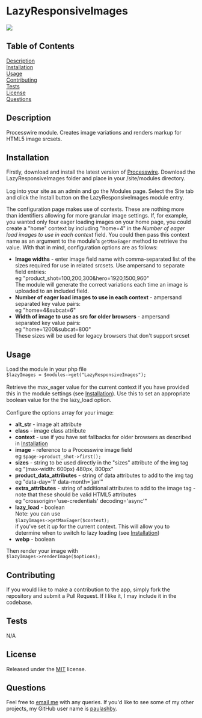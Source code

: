 # LazyResponsiveImages

  [<img src="https://img.shields.io/badge/License-MIT-yellow.svg">](https://opensource.org/licenses/MIT)

  ## Table of Contents

  [Description](#description)<br />[Installation](#installation)<br />[Usage](#usage)<br />[Contributing](#contributing)<br />[Tests](#tests)<br />[License](#license)<br />[Questions](#questions)<br />

  ## Description

  Processwire module. Creates image variations and renders markup for HTML5 image srcsets.
  
  ## Installation
  
  Firstly, download and install the latest version of [Processwire](https://processwire.com). Download the LazyResponsiveImages folder and place in your /site/modules directory.<br /><br />Log into your site as an admin and go the Modules page. Select the Site tab and click the Install button on the LazyResponsiveImages module entry.

  The configuration page makes use of contexts. These are nothing more than identifiers allowing for more granular image settings. If, for example, you wanted only four eager loading images on your home page, you could create a "home" context by including "home=4" in the *Number of eager load images to use in each context* field. You could then pass this context name as an argument to the module's ```getMaxEager``` method to retrieve the value. With that in mind, configuration options are as follows:
  - **Image widths** - enter image field name with comma-separated list of the sizes required for use in related srcsets. Use ampersand to separate field entries:<br />eg "product_shot=100,200,300&hero=1920,1500,960"<br /> The module will generate the correct variations each time an image is uploaded to an included field.
  - **Number of eager load images to use in each context** - ampersand separated key value pairs:<br />eg "home=4&subcat=6"
  - **Width of image to use as src for older browsers** - ampersand separated key value pairs:<br />eg "home=1200&subcat=800"<br />
  These sizes will be used for legacy browsers that don't support srcset
  
  ## Usage
  Load the module in your php file<br />```$lazyImages = $modules->get("LazyResponsiveImages");```<br /><br />Retrieve the max_eager value for the current context if you have provided this in the module settings (see [Installation](#installation)). Use this to set an appropriate boolean value for the the lazy_load option.<br /><br />Configure the options array for your image:<br />
 - **alt_str** -  image alt attribute
 - **class** -  image class attribute
 - **context** - use if you have set fallbacks for older browsers as described in [Installation](#installation)
 - **image** - reference to a Processwire image field<br />
 eg ```$page->product_shot->first();```
 - **sizes** - string to be used directly in the "sizes" attribute of the img tag<br />
 eg "(max-width: 600px) 480px, 800px"
 - **product_data_attributes** - string of data attributes to add to the img tag<br />
 eg "data-day='1' data-month='jan'"
 - **extra_attributes** - string of additional attributes to add to the image tag - note that these should be valid HTML5 attributes<br />
 eg "crossorigin='use-credentials' decoding='async'"
 - **lazy_load** - boolean<br />Note: you can use <br />
 ```$lazyImages->getMaxEager($context);```<br />if you've set it up for the current context. This will allow you to determine when to switch to lazy loading (see [Installation](#installation))
 - **webp** - boolean<br />

 Then render your image with<br />
  ```$lazyImages->renderImage($options);```
    
  ## Contributing
  
  If you would like to make a contribution to the app, simply fork the repository and submit a Pull Request. If I like it, I may include it in the codebase.
  
  ## Tests
  
  N/A
  
  ## License
  
  Released under the [MIT](https://opensource.org/licenses/MIT) license.
  
  ## Questions
  
  Feel free to [email me](mailto:paul@primitive.co?subject=LazyResponsiveImages%20query%20from%20GitHub) with any queries. If you'd like to see some of my other projects, my GitHub user name is [paulashby](https://github.com/paulashby).